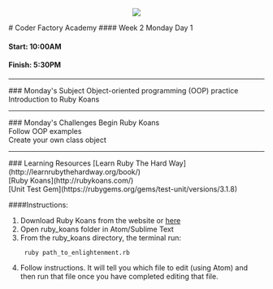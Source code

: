 <p align="center"><img src="https://github.com/coder-factory-academy/cf-guidline-css/blob/master/CFA.png"></p>
# Coder Factory Academy
#### Week 2 Monday Day 1

#### Start: 10:00AM
#### Finish: 5:30PM
<hr>
### Monday's Subject
Object-oriented programming (OOP) practice <br>
Introduction to Ruby Koans <br>


<hr>
### Monday's Challenges
Begin Ruby Koans <br>
Follow OOP examples <br>
Create your own class object <br>

<hr>
### Learning Resources
[Learn Ruby The Hard Way](http://learnrubythehardway.org/book/) <br>
[Ruby Koans](http://rubykoans.com/) <br>
[Unit Test Gem](https://rubygems.org/gems/test-unit/versions/3.1.8)

####Instructions:
1. Download Ruby Koans from the website or [here](rubykoans.zip)
2. Open ruby_koans folder in Atom/Sublime Text
3. From the ruby_koans directory, the terminal run:
   ```
    ruby path_to_enlightenment.rb
   ```
4. Follow instructions. It will tell you which file to edit (using Atom) and then run that file once you have completed editing that file.
